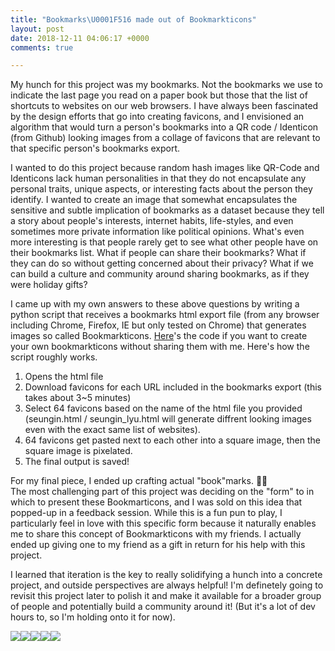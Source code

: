 ```yaml
---
title: "Bookmarks\U0001F516 made out of Bookmarkticons"
layout: post
date: 2018-12-11 04:06:17 +0000
comments: true

---
```

My hunch for this project was my bookmarks. Not the bookmarks we use to indicate the last page you read on a paper book but those that the list of shortcuts to websites on our web browsers. I have always been fascinated by the design efforts that go into creating favicons, and I envisioned an algorithm that would turn a person's bookmarks into a QR code / Identicon (from Github) looking images from a collage of favicons that are relevant to that specific person's bookmarks export. 

I wanted to do this project because random hash images like QR-Code and Identicons lack human personalities in that they do not encapsulate any personal traits, unique aspects, or interesting facts about the person they identify. I wanted to create an image that somewhat encapsulates the sensitive and subtle implication of bookmarks as a dataset because they tell a story about people's interests, internet habits, life-styles, and even sometimes more private information like political opinions. What's even more interesting is that people rarely get to see what other people have on their bookmarks list. What if people can share their bookmarks? What if they can do so without getting concerned about their privacy? What if we can build a culture and community around sharing bookmarks, as if they were holiday gifts?

I came up with my own answers to these above questions by writing a python script that receives a bookmarks html export file (from any browser including Chrome, Firefox, IE but only tested on Chrome) that generates images so called Bookmarkticons. [Here](https://github.com/SeunginLyu/Bookmarkticon)'s the code if you want to create your own bookmarkticons without sharing them with me. Here's how the script roughly works. 

1. Opens the html file
2. Download favicons for each URL included in the bookmarks export (this takes about 3\~5 minutes)
3. Select 64 favicons based on the name of the html file you provided  (seungin.html / seungin_lyu.html will generate diffrent looking images even with the exact same list of websites).
4. 64 favicons get pasted next to each other into a square image, then the square image is pixelated.
5. The final output is saved!

For my final piece, I ended up crafting actual "book"marks. 🔖🔖  
The most challenging part of this project was deciding on the "form" to in which to present these Bookmarticons, and I was sold on this idea that popped-up in a feedback session. While this is a fun pun to play, I particularly feel in love with this specific form because it naturally enables me to share this concept of Bookmarkticons with my friends. I actually ended up giving one to my friend as a gift in return for his help with this project.

I learned that iteration is the key to really solidifying a hunch into a concrete project, and outside perspectives are always helpful! I'm definetely going to revisit this project later to polish it and make it available for a broader group of people and potentially build a community around it! (But it's a lot of dev hours to, so I'm holding onto it for now).

![](/uploads/IMG_3734.png)![](/uploads/IMG_3736.png)![](/uploads/IMG_3738.png)![](/uploads/IMG_3739.png)![](/uploads/IMG_3742.png)